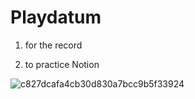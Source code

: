 # Playdatum

1. for the record

2. to practice Notion

![c827dcafa4cb30d830a7bcc9b5f33924](https://user-images.githubusercontent.com/87700516/132080590-593e64b7-a610-4a84-8440-56f25f4f7e65.png)
